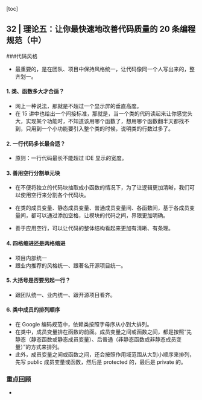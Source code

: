 [toc]

## 32 | 理论五：让你最快速地改善代码质量的 20 条编程规范（中）

###代码风格

-   最重要的，是在团队、项目中保持风格统一，让代码像同一个人写出来的，整齐划一。

#### 1. 类、函数多大才合适？

-   网上一种说法，那就是不超过一个显示屏的垂直高度。
-   在 15 讲中也给出一个间接标准，那就是，当一个类的代码读起来让你感觉头大，实现某个功能时，不知道该用哪个函数了，想用哪个函数翻半天都找不到，只用到一个小功能要引入整个类的时候，说明类的行数过多了。

#### 2. 一行代码多长最合适？

-   原则：一行代码最长不能超过 IDE 显示的宽度。

#### 3. 善用空行分割单元块

-   在不便将独立的代码块抽取成小函数的情况下，为了让逻辑更加清晰，我们可以使用空行来分割各个代码块。
-   在类的成员变量、静态成员变量、普通成员变量间、各函数间，基于各成员变量间，都可以通过添加空格，让模块的代码之间，界限更加明确。

-   善于应用空行，可以让代码的整体结构看起来更加有清晰、有条理。

#### 4. 四格缩进还是两格缩进

-   项目内部统一
-   跟业内推荐的风格统一、跟著名开源项目统一。

#### 5. 大括号是否要另起一行？

-   跟团队统一、业内统一、跟开源项目看齐。

#### 6. 类中成员的排列顺序

-   在 Google 编码规范中，依赖类按照字母序从小到大排列。
-   在类中，成员变量排在函数的前面。成员变量之间或函数之间，都是按照“先静态（静态函数或静态成员变量）、后普通（非静态函数或非静态成员变量）”的方式来排列。
-   此外，成员变量之间或函数之间，还会按照作用域范围从大到小顺序来排列，先写 public 成员变量或函数，然后是 protected 的，最后是 private 的。

### 重点回顾

-   